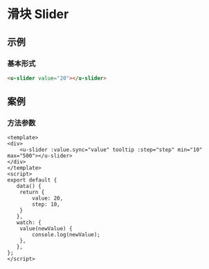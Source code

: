 # 滑块 Slider

## 示例
### 基本形式

``` html
<u-slider value="20"></u-slider>
```

## 案例
### 方法参数

``` vue
<template>
<div>
    <u-slider :value.sync="value" tooltip :step="step" min="10" max="500"></u-slider>
</div>
</template>
<script>
export default {
   data() {
    return {
        value: 20,
        step: 10,
    }
   },
   watch: {
    value(newValue) {
        console.log(newValue);
    },
   },
};
</script>
```
